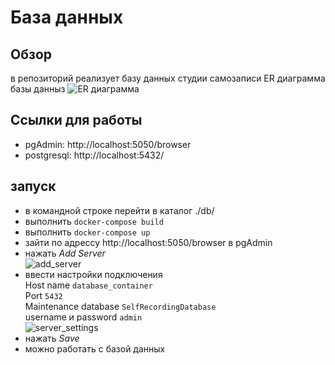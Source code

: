 # База данных  
## Обзор
в репозиторий реализует базу данных студии самозаписи
ER диаграмма базы данныз
![ER диаграмма](https://git.miem.hse.ru/19107/database/-/raw/master/ER.png)  
## Ссылки для работы  
* pgAdmin: http://localhost:5050/browser
* postgresql: http://localhost:5432/

## запуск
* в командной строке перейти в каталог ./db/
* выполнить `docker-compose build`
* выполнить `docker-compose up`
* зайти по адрессу http://localhost:5050/browser в pgAdmin
* нажать _Add Server_  
![add_server](https://git.miem.hse.ru/19107/database/-/raw/master/images/add_server.png)
* ввести настройки подключения  
    Host name `database_container`  
    Port `5432`  
    Maintenance database `SelfRecordingDatabase`  
    username и password `admin`  
    ![server_settings](https://git.miem.hse.ru/19107/database/-/raw/master/images/server_settings.png)
* нажать _Save_  
* можно работать с базой данных  
